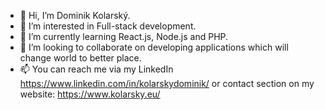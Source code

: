 - 👋 Hi, I’m Dominik Kolarský.
- 👀 I’m interested in Full-stack development.
- 🌱 I’m currently learning React.js, Node.js and PHP.
- 💞️ I’m looking to collaborate on developing applications which will change world to better place.
- 📫 You can reach me via my LinkedIn https://www.linkedin.com/in/kolarskydominik/ or contact section on my website: https://www.kolarsky.eu/

<!---
dominikkolarsky/dominikkolarsky is a ✨ special ✨ repository because its `README.md` (this file) appears on your GitHub profile.
You can click the Preview link to take a look at your changes.
--->
